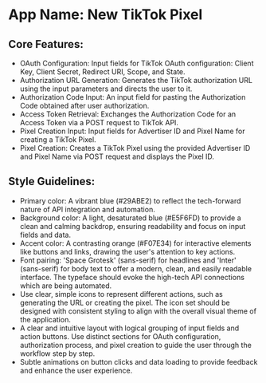 # **App Name**: New TikTok Pixel

## Core Features:

- OAuth Configuration: Input fields for TikTok OAuth configuration: Client Key, Client Secret, Redirect URI, Scope, and State.
- Authorization URL Generation: Generates the TikTok authorization URL using the input parameters and directs the user to it.
- Authorization Code Input: An input field for pasting the Authorization Code obtained after user authorization.
- Access Token Retrieval: Exchanges the Authorization Code for an Access Token via a POST request to TikTok API.
- Pixel Creation Input: Input fields for Advertiser ID and Pixel Name for creating a TikTok Pixel.
- Pixel Creation: Creates a TikTok Pixel using the provided Advertiser ID and Pixel Name via POST request and displays the Pixel ID.

## Style Guidelines:

- Primary color: A vibrant blue (#29ABE2) to reflect the tech-forward nature of API integration and automation.
- Background color: A light, desaturated blue (#E5F6FD) to provide a clean and calming backdrop, ensuring readability and focus on input fields and data.
- Accent color: A contrasting orange (#F07E34) for interactive elements like buttons and links, drawing the user's attention to key actions.
- Font pairing: 'Space Grotesk' (sans-serif) for headlines and 'Inter' (sans-serif) for body text to offer a modern, clean, and easily readable interface. The typeface should evoke the high-tech API connections which are being automated.
- Use clear, simple icons to represent different actions, such as generating the URL or creating the pixel. The icon set should be designed with consistent styling to align with the overall visual theme of the application.
- A clear and intuitive layout with logical grouping of input fields and action buttons. Use distinct sections for OAuth configuration, authorization process, and pixel creation to guide the user through the workflow step by step.
- Subtle animations on button clicks and data loading to provide feedback and enhance the user experience.